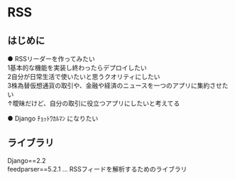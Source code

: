 # RSS

## はじめに
● RSSリーダーを作ってみたい    
1基本的な機能を実装し終わったらデプロイしたい     
2自分が日常生活で使いたいと思うクオリティにしたい    
3株為替仮想通貨の取引や、金融や経済のニュースを一つのアプリに集約させたい     
↑曖昧だけど、自分の取引に役立つアプリにしたいと考えてる   
    
● Django ﾁｮｯﾄﾜｶﾙﾏﾝ になりたい   

## ライブラリ

Django==2.2    
feedparser==5.2.1 ... RSSフィードを解析するためのライブラリ   

